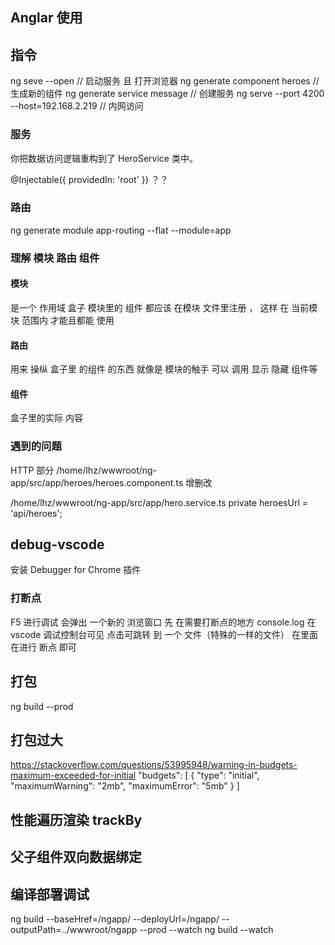## Anglar 使用

## 指令
ng seve --open  // 启动服务 且 打开浏览器
ng generate component heroes // 生成新的组件
ng generate service message // 创建服务
ng serve --port 4200 --host=192.168.2.219 // 内网访问
### 服务
你把数据访问逻辑重构到了 HeroService 类中。

@Injectable({
  providedIn: 'root'
})
？？


### 路由

ng generate module app-routing --flat --module=app




### 理解 模块 路由 组件 

#### 模块
是一个 作用域 盒子 
模块里的 组件 都应该 在模块 文件里注册 ， 这样 在 当前模块 范围内  才能且都能 使用
#### 路由
用来 操纵 盒子里 的组件 的东西
就像是 模块的触手
可以 调用 显示 隐藏 组件等
#### 组件
盒子里的实际 内容




###  遇到的问题

HTTP 部分
/home/lhz/wwwroot/ng-app/src/app/heroes/heroes.component.ts
增删改

/home/lhz/wwwroot/ng-app/src/app/hero.service.ts
private heroesUrl = 'api/heroes';  


## debug-vscode

安装 Debugger for Chrome 插件

### 打断点
F5 进行调试 会弹出 一个新的 浏览窗口
先 在需要打断点的地方 console.log   在 vscode 调试控制台可见
点击可跳转 到 一个 文件（特殊的一样的文件）
在里面 在进行 断点 即可

## 打包
ng build --prod

## 打包过大
https://stackoverflow.com/questions/53995948/warning-in-budgets-maximum-exceeded-for-initial
"budgets": [
   {
      "type": "initial",
      "maximumWarning": "2mb",
      "maximumError": "5mb"
   }
]

## 性能遍历渲染 trackBy

## 父子组件双向数据绑定

## 编译部署调试
ng build --baseHref=/ngapp/ --deployUrl=/ngapp/ --outputPath=../wwwroot/ngapp  --prod --watch
ng build --watch 